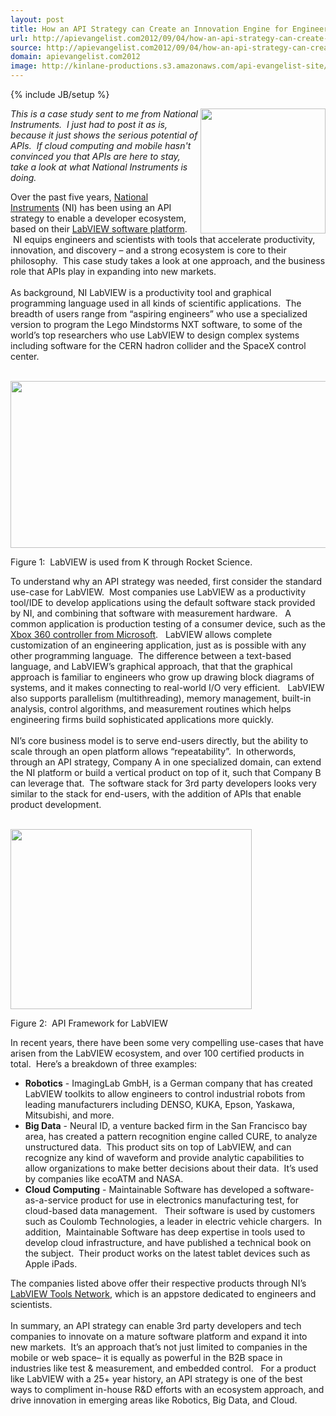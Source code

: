 ```yaml
---
layout: post
title: How an API Strategy can Create an Innovation Engine for Engineers and Scientists
url: http://apievangelist.com2012/09/04/how-an-api-strategy-can-create-an-innovation-engine-for-engineers-and-scientists/
source: http://apievangelist.com2012/09/04/how-an-api-strategy-can-create-an-innovation-engine-for-engineers-and-scientists/
domain: apievangelist.com2012
image: http://kinlane-productions.s3.amazonaws.com/api-evangelist-site/blog/national-instruments-logo.png
---
```

{% include JB/setup %}<p>
     <img src="https://s3.amazonaws.com/kinlane-productions/api-evangelist/national-instruments/national-instruments-logo.png"  width="200" align="right" />
</p>
<p>
     <em>This is a case study sent to me from National Instruments.  I just had to post it as is, because it just shows the serious potential of APIs.  If cloud computing and mobile hasn't convinced you that APIs are here to stay, take a look at what National Instruments is doing.</em>
</p>
<p>
     Over the past five years, <a title="National Instruments" href="http://www.ni.com/">National Instruments</a> (NI) has been using an API strategy to enable a developer ecosystem, based on their <a title="LabView" href="http://www.ni.com/labview/">LabVIEW software platform</a>.  NI equips engineers and scientists with tools that accelerate productivity, innovation, and discovery – and a strong ecosystem is core to their philosophy.  This case study takes a look at one approach, and the business role that APIs play in expanding into new markets.  <br />
      <br />
     As background, NI LabVIEW is a productivity tool and graphical programming language used in all kinds of scientific applications.  The breadth of users range from “aspiring engineers” who use a specialized version to program the Lego Mindstorms NXT software, to some of the world’s top researchers who use LabVIEW to design complex systems including software for the CERN hadron collider and the SpaceX control center.  
</p>
<p>
      <br />
     <img src="https://s3.amazonaws.com/kinlane-productions/api-evangelist/national-instruments/national-instruments-1.png"  width="576px;" height="267px;" />
</p>
<p>
     Figure 1:  LabVIEW is used from K through Rocket Science.
</p>
<p>
     To understand why an API strategy was needed, first consider the standard use-case for LabVIEW.  Most companies use LabVIEW as a productivity tool/IDE to develop applications using the default software stack provided by NI, and combining that software with measurement hardware.   A common application is production testing of a consumer device, such as the <a href="http://sine.ni.com/cs/app/doc/p/id/cs-662">Xbox 360 controller from Microsoft</a>.   LabVIEW allows complete customization of an engineering application, just as is possible with any other programming language.  The difference between a text-based language, and LabVIEW’s graphical approach, that that the graphical approach is familiar to engineers who grow up drawing block diagrams of systems, and it makes connecting to real-world I/O very efficient.   LabVIEW also supports parallelism (multithreading), memory management, built-in analysis, control algorithms, and measurement routines which helps engineering firms build sophisticated applications more quickly.<br />
     <br />
     NI’s core business model is to serve end-users directly, but the ability to scale through an open platform allows “repeatability”.  In otherwords, through an API strategy, Company A in one specialized domain, can extend the NI platform or build a vertical product on top of it, such that Company B can leverage that.  The software stack for 3rd party developers looks very similar to the stack for end-users, with the addition of APIs that enable product development.  
</p>
<p>
     <br />
     <img src="https://s3.amazonaws.com/kinlane-productions/api-evangelist/national-instruments/national-instruments-2.png"  width="386px;" height="288px;" />
</p>
<p>
     Figure 2:  API Framework for LabVIEW
</p>
<p>
     In recent years, there have been some very compelling use-cases that have arisen from the LabVIEW ecosystem, and over 100 certified products in total.  Here’s a breakdown of three examples:
</p>
<ul>
     <li>
          <strong>Robotics</strong> - ImagingLab GmbH, is a German company that has created LabVIEW toolkits to allow engineers to control industrial robots from leading manufacturers including DENSO, KUKA, Epson, Yaskawa, Mitsubishi, and more.  
     </li>
     <li>
          <strong>Big Data</strong> - Neural ID, a venture backed firm in the San Francisco bay area, has created a pattern recognition engine called CURE, to analyze unstructured data.  This product sits on top of LabVIEW, and can recognize any kind of waveform and provide analytic capabilities to allow organizations to make better decisions about their data.  It’s used by companies like ecoATM and NASA.  
     </li>
     <li>
          <strong>Cloud Computing</strong> - Maintainable Software has developed a software-as-a-service product for use in electronics manufacturing test, for cloud-based data management.   Their software is used by customers such as Coulomb Technologies, a leader in electric vehicle chargers.  In addition,  Maintainable Software has deep expertise in tools used to develop cloud infrastructure, and have published a technical book on the subject.  Their product works on the latest tablet devices such as Apple iPads.
     </li>
</ul>
<p>
     The companies listed above offer their respective products through NI’s <a href="http://www.ni.com/labviewtools/">LabVIEW Tools Network</a>, which is an appstore dedicated to engineers and scientists.<br />
     <br />
     In summary, an API strategy can enable 3rd party developers and tech companies to innovate on a mature software platform and expand it into new markets.  It’s an approach that’s not just limited to companies in the mobile or web space– it is equally as powerful in the B2B space in industries like test &amp; measurement, and embedded control.   For a product like LabVIEW with a 25+ year history, an API strategy is one of the best ways to compliment in-house R&amp;D efforts with an ecosystem approach, and drive innovation in emerging areas like Robotics, Big Data, and Cloud.
</p>
